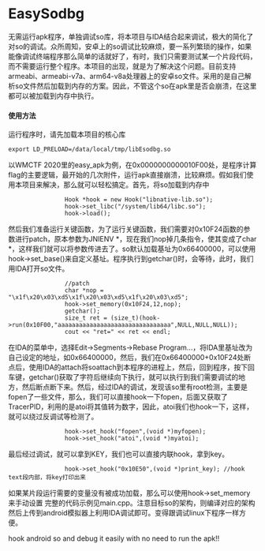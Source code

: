 # EasySodbg
无需运行apk程序，单独调试so库，将本项目与IDA结合起来调试，极大的简化了对so的调试。众所周知，安卓上的so调试比较麻烦，要一系列繁琐的操作，如果能像调试终端程序那么简单的话就好了，有时，我们只需要测试某一个片段代码，而不需要运行整个程序。本项目的出现，就是为了解决这个问题。目前支持armeabi、armeabi-v7a、arm64-v8a处理器上的安卓so文件。采用的是自己解析so文件然后加载到内存的方案。因此，不管这个so在apk里是否会崩溃，在这里都可以被加载到内存中执行。

#### 使用方法
运行程序时，请先加载本项目的核心库
```
export LD_PRELOAD=/data/local/tmp/libEsodbg.so
```
 以WMCTF 2020里的easy_apk为例，在0x0000000000010F00处，是程序计算flag的主要逻辑，最开始的几次附件，运行apk直接崩溃，比较麻烦。假如我们使用本项目来解决，那么就可以轻松搞定。首先，将so加载到内存中
```
                Hook *hook = new Hook("libnative-lib.so");
                hook->set_libc("/system/lib64/libc.so");
                hook->load();

```
然后我们准备运行关键函数，为了运行关键函数，我们需要对0x10F24函数的参数进行patch，原本参数为JNIENV *，现在我们nop掉几条指令，使其变成了char *，这样我们就可以将参数传进去了。so默认加载基址为0x66400000，可以使用hook->set_base()来自定义基址。程序执行到getchar()时，会等待，此时，我们用IDA打开so文件。
```
                //patch
                char *nop = "\x1f\x20\x03\xd5\x1f\x20\x03\xd5\x1f\x20\x03\xd5";
                hook->set_memory(0x10F24,12,nop);
                getchar();
                size_t ret = (size_t)(hook->run(0x10F00,"aaaaaaaaaaaaaaaaaaaaaaaaaaaaaaaa",NULL,NULL,NULL));
                cout << "ret=" << ret << endl;

```
在IDA的菜单中，选择Edit->Segments->Rebase Program...，将IDA里基址改为自己设定的地址，如0x66400000，然后，我们在0x66400000+0x10F24处断点后，使用IDA的attach将soattach到本程序的进程上，然后，回到程序，按下回车键，getchar()获取了字符后继续向下执行，就可以执行到我们需要调试的地方，然后断点断下来。然后，经过IDA的调试，发现该so里有root检测，主要是fopen了一些文件，那么，我们可以直接hook一下fopen，后面又获取了TracerPID，利用的是atoi将其值转为数字，因此，atoi我们也hook一下，这样，就可以绕过反调试等检测了。
```
                hook->set_hook("fopen",(void *)myfopen);
                hook->set_hook("atoi",(void *)myatoi);
```
最后经过调试，就可以拿到KEY，我们也可以直接内联hook，拿到key。
```
                hook->set_hook("0x10E50",(void *)print_key); //hook text段内部，将key打印出来
```
如果某片段运行需要的变量没有被成功加载，那么可以使用hook->set_memory来手动设置
完整的代码示例见main.cpp。注意目标so的架构，则编译对应的架构然后上传到android模拟器上利用IDA调试即可。变得跟调试linux下程序一样方便。

hook android so and debug it easily with no need to run the apk!!
